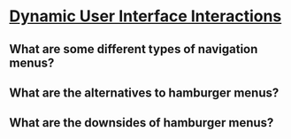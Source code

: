 # [Dynamic User Interface Interactions][def]

## What are some different types of navigation menus?

## What are the alternatives to hamburger menus?

## What are the downsides of hamburger menus?


[def]: https://www.theodinproject.com/lessons/node-path-javascript-form-validation-with-javascript#knowledge-check